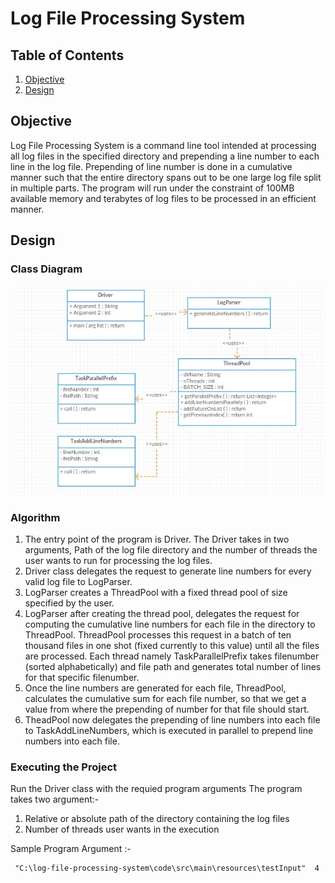 # Log File Processing System

## Table of Contents
1. [Objective](#objective)
2. [Design](#design)


## Objective

Log File Processing System is a command line tool intended at processing all log files in the specified directory and prepending a line number to each line in the log file. Prepending of line number is done in a cumulative manner such that the entire directory spans out to be one large log file split in multiple parts. The program will run under the constraint of 100MB available memory and terabytes of log files to be processed in an efficient manner.

## Design

### Class Diagram

![](https://github.com/animesh-kumar/log-file-processing-system/blob/master/design/class-diagram.JPG)

### Algorithm
1. The entry point of the program is Driver. The Driver takes in two arguments, Path of the log file directory and the number of threads the user wants to run for processing the log files. 
2. Driver class delegates the request to generate line numbers for every valid log file to LogParser. 
3. LogParser creates a ThreadPool with a fixed thread pool of size specified by the user. 
4. LogParser after creating the thread pool, delegates the request for computing the cumulative line numbers for each file in the directory to ThreadPool. ThreadPool processes this request in a batch of ten thousand files in one shot (fixed currently to this value) until all the files are processed. Each thread namely TaskParallelPrefix takes filenumber (sorted alphabetically) and file path and generates total number of lines for that specific filenumber.
5. Once the line numbers are generated for each file, ThreadPool, calculates the cumulative sum for each file number, so that we get a value from where the prepending of number for that file should start.
6. TheadPool now delegates the prepending of line numbers into each file to TaskAddLineNumbers, which is executed in parallel to prepend line numbers into each file.

### Executing the Project
Run the Driver class with the requied program arguments
The program takes two argument:-<br/>
1. Relative or absolute path of the directory containing the log files <br/>
2. Number of threads user wants in the execution<br/>

Sample Program Argument :-
```
 "C:\log-file-processing-system\code\src\main\resources\testInput"  4
```
